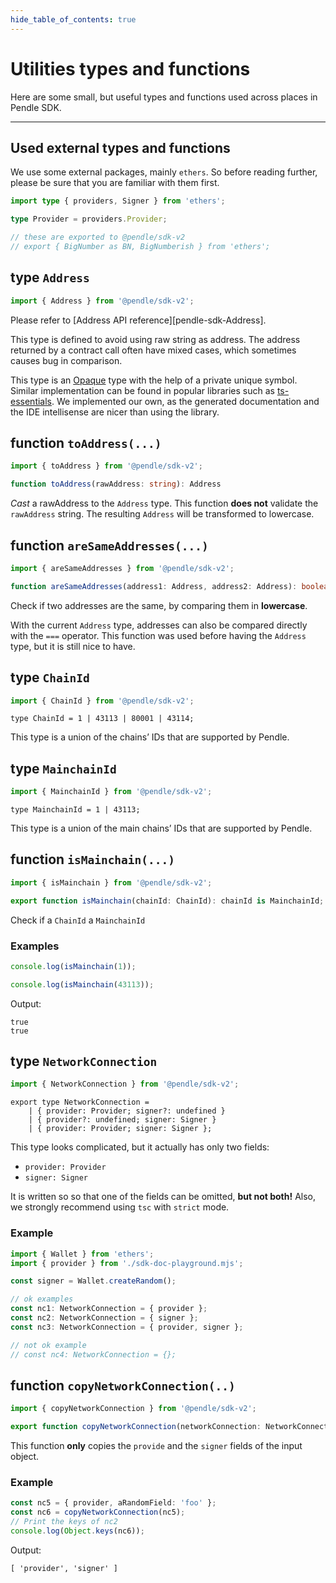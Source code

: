 ```yaml
---
hide_table_of_contents: true
---
```



# Utilities types and functions

Here are some small, but useful types and functions used across places in Pendle
SDK.

---

## Used external types and functions

We use some external packages, mainly `ethers`. So before reading further,
please be sure that you are familiar with them first.

```ts
import type { providers, Signer } from 'ethers';

type Provider = providers.Provider;

// these are exported to @pendle/sdk-v2
// export { BigNumber as BN, BigNumberish } from 'ethers';
```

## type `Address`

```ts
import { Address } from '@pendle/sdk-v2';
```

Please refer to [Address API reference][pendle-sdk-Address].

This type is defined to avoid using raw string as address. The address returned
by a contract call often have mixed cases, which sometimes causes bug in
comparison.

This type is an [Opaque](https://en.wikipedia.org/wiki/Opaque_data_type) type
with the help of a private unique symbol. Similar implementation can be found in
popular libraries such as
[ts-essentials](https://github.com/ts-essentials/ts-essentials/tree/master/lib/opaque).
We implemented our own, as the generated documentation and the IDE intellisense
are nicer than using the library.

## function `toAddress(...)`

```ts
import { toAddress } from '@pendle/sdk-v2';
```

```ts
function toAddress(rawAddress: string): Address
```
_Cast_ a rawAddress to the `Address` type. This function **does not** validate
the `rawAddress` string. The resulting `Address` will be transformed to
lowercase.

## function `areSameAddresses(...)`

```ts
import { areSameAddresses } from '@pendle/sdk-v2';
```

```ts
function areSameAddresses(address1: Address, address2: Address): boolean;
```
Check if two addresses are the same, by comparing them in **lowercase**.

With the current `Address` type, addresses can also be compared directly with
the `===` operator. This function was used before having the `Address` type,
but it is still nice to have.

## type `ChainId`

```ts
import { ChainId } from '@pendle/sdk-v2';
```

```tsx
type ChainId = 1 | 43113 | 80001 | 43114;
```
This type is a union of the chains’ IDs that are supported by Pendle.

## type `MainchainId`

```ts
import { MainchainId } from '@pendle/sdk-v2';
```

```tsx
type MainchainId = 1 | 43113;
```

This type is a union of the main chains’ IDs that are supported by Pendle.

## function `isMainchain(...)`

```ts
import { isMainchain } from '@pendle/sdk-v2';
```

```ts
export function isMainchain(chainId: ChainId): chainId is MainchainId;
```

Check if a `ChainId` a `MainchainId`

### Examples

```ts
console.log(isMainchain(1));

console.log(isMainchain(43113));
```

Output:

```
true
true
```

## type `NetworkConnection`

```ts
import { NetworkConnection } from '@pendle/sdk-v2';
```

```tsx
export type NetworkConnection =
    | { provider: Provider; signer?: undefined }
    | { provider?: undefined; signer: Signer }
    | { provider: Provider; signer: Signer };
```

This type looks complicated, but it actually has only two fields:

- `provider: Provider`
- `signer: Signer`

It is written so so that one of the fields can be omitted, **but not both!** Also, we strongly recommend using `tsc` with `strict` mode.

### Example

```ts
import { Wallet } from 'ethers';
import { provider } from './sdk-doc-playground.mjs';

const signer = Wallet.createRandom();

// ok examples
const nc1: NetworkConnection = { provider };
const nc2: NetworkConnection = { signer };
const nc3: NetworkConnection = { provider, signer };

// not ok example
// const nc4: NetworkConnection = {};
```

## function `copyNetworkConnection(..)`

```ts
import { copyNetworkConnection } from '@pendle/sdk-v2';
```

```typescript
export function copyNetworkConnection(networkConnection: NetworkConnection): NetworkConnection;
```

This function **only** copies the `provide` and the `signer` fields of the input object.

### Example

```ts
const nc5 = { provider, aRandomField: 'foo' };
const nc6 = copyNetworkConnection(nc5);
// Print the keys of nc2
console.log(Object.keys(nc6));
```

Output:

```
[ 'provider', 'signer' ]
```
